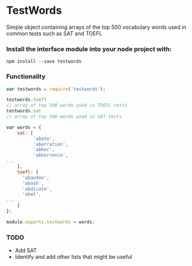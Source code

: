 # TestWords
Simple object containing arrays of the top 500 vocabulary words used in common tests such as SAT and TOEFL
 

### Install the interface module into your node project with:
``` 
npm install --save testwords
```

### Functionality
``` Javascript
var testwords = require('testwords'); 

testwords.toefl
// array of top 500 words used in TOEFL tests
testwords.sat
// array of top 500 words used in SAT tests
```
 
``` Javascript
var words = {
    sat: [
          'abate',
          'aberration',
          'abhor',
          'abhorrence',
...
    ],
    toefl: [
      'abandon',
      'abash',
      'abdicate',
      'abet',
...
    ]
};

module.exports.testwords = words;
```

 
### TODO

* Add SAT
* Identify and add other lists that might be useful